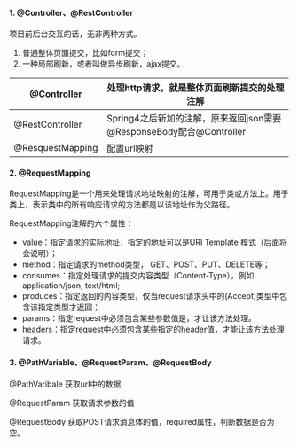 #### 1. @Controller、@RestController

项目前后台交互的话，无非两种方式。

1. 普通整体页面提交，比如form提交；
2. 一种局部刷新，或者叫做异步刷新，ajax提交。

| @Controller      | 处理http请求，就是整体页面刷新提交的处理注解                 |
| ---------------- | ------------------------------------------------------------ |
| @RestController  | Spring4之后新加的注解，原来返回json需要@ResponseBody配合@Controller |
| @ResquestMapping | 配置url映射                                                  |

#### 2. @RequestMapping

RequestMapping是一个用来处理请求地址映射的注解，可用于类或方法上。用于类上，表示类中的所有响应请求的方法都是以该地址作为父路径。

RequestMapping注解的六个属性：

- value：指定请求的实际地址，指定的地址可以是URI Template 模式（后面将会说明）；
- method：指定请求的method类型， GET、POST、PUT、DELETE等；
- consumes：指定处理请求的提交内容类型（Content-Type），例如application/json, text/html;
- produces：指定返回的内容类型，仅当request请求头中的(Accept)类型中包含该指定类型才返回；
- params：指定request中必须包含某些参数值是，才让该方法处理。
- headers：指定request中必须包含某些指定的header值，才能让该方法处理请求。

#### 3. @PathVariable、@RequestParam、@RequestBody

@PathVaribale 获取url中的数据

@RequestParam 获取请求参数的值

@RequestBody 获取POST请求消息体的值，required属性，判断数据是否为空。